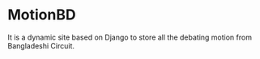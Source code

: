 # MotionBD
It is a dynamic site based on Django to store all the debating motion from Bangladeshi Circuit.
